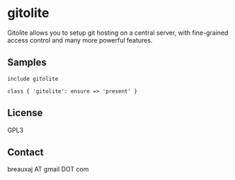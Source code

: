 gitolite
========

Gitolite allows you to setup git hosting on a central server, with fine-grained
access control and many more powerful features.

Samples
-------
```
include gitolite
```
```
class { 'gitolite': ensure => 'present' }
```

License
-------
GPL3

Contact
-------
breauxaj AT gmail DOT com

